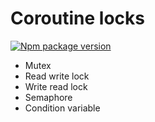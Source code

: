 # Coroutine locks

[![Npm package version](https://img.shields.io/npm/v/@zimtsui/deque?style=flat-square)](https://www.npmjs.com/package/@zimtsui/coroutine-locks)

- Mutex
- Read write lock
- Write read lock
- Semaphore
- Condition variable

